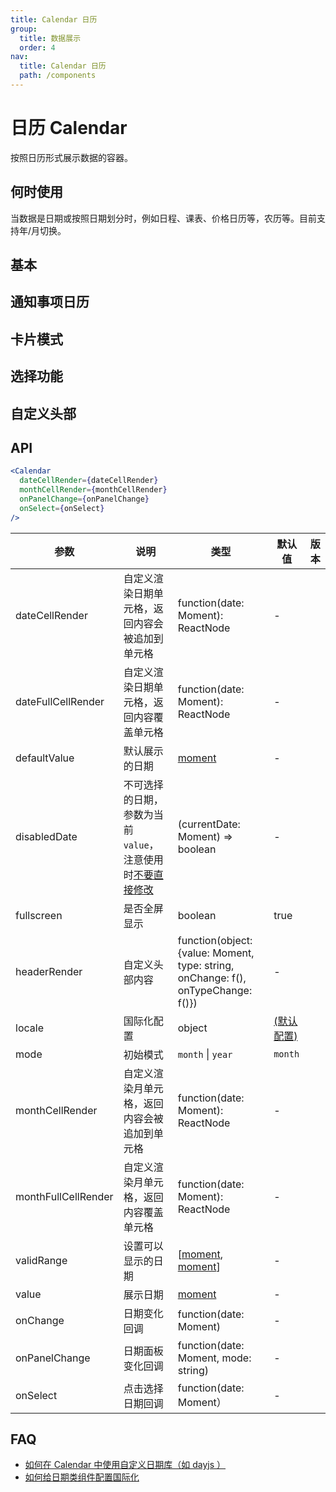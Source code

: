 ```yaml
---
title: Calendar 日历
group:
  title: 数据展示
  order: 4
nav:
  title: Calendar 日历
  path: /components
---
```


# 日历 Calendar

按照日历形式展示数据的容器。

## 何时使用

当数据是日期或按照日期划分时，例如日程、课表、价格日历等，农历等。目前支持年/月切换。

## 基本

<code src="./demos/basic.tsx"></code>

## 通知事项日历

<code src="./demos/notice-calendar.tsx"></code>

## 卡片模式

<code src="./demos/card.tsx"></code>

## 选择功能

<code src="./demos/select.tsx"></code>

## 自定义头部

<code src="./demos/customize-header.tsx"></code>

## API

```jsx | pure
<Calendar
  dateCellRender={dateCellRender}
  monthCellRender={monthCellRender}
  onPanelChange={onPanelChange}
  onSelect={onSelect}
/>
```

| 参数                | 说明                                                                                                                | 类型                                                                             | 默认值                                                                                                        | 版本 |
| ------------------- | ------------------------------------------------------------------------------------------------------------------- | -------------------------------------------------------------------------------- | ------------------------------------------------------------------------------------------------------------- | ---- |
| dateCellRender      | 自定义渲染日期单元格，返回内容会被追加到单元格                                                                      | function(date: Moment): ReactNode                                                | -                                                                                                             |      |
| dateFullCellRender  | 自定义渲染日期单元格，返回内容覆盖单元格                                                                            | function(date: Moment): ReactNode                                                | -                                                                                                             |      |
| defaultValue        | 默认展示的日期                                                                                                      | [moment](http://momentjs.com/)                                                   | -                                                                                                             |      |
| disabledDate        | 不可选择的日期，参数为当前 `value`，注意使用时[不要直接修改](https://github.com/ant-design/ant-design/issues/30987) | (currentDate: Moment) => boolean                                                 | -                                                                                                             |      |
| fullscreen          | 是否全屏显示                                                                                                        | boolean                                                                          | true                                                                                                          |      |
| headerRender        | 自定义头部内容                                                                                                      | function(object:{value: Moment, type: string, onChange: f(), onTypeChange: f()}) | -                                                                                                             |      |
| locale              | 国际化配置                                                                                                          | object                                                                           | [(默认配置)](https://github.com/ant-design/ant-design/blob/master/components/date-picker/locale/example.json) |      |
| mode                | 初始模式                                                                                                            | `month` \| `year`                                                                | `month`                                                                                                       |      |
| monthCellRender     | 自定义渲染月单元格，返回内容会被追加到单元格                                                                        | function(date: Moment): ReactNode                                                | -                                                                                                             |      |
| monthFullCellRender | 自定义渲染月单元格，返回内容覆盖单元格                                                                              | function(date: Moment): ReactNode                                                | -                                                                                                             |      |
| validRange          | 设置可以显示的日期                                                                                                  | \[[moment](http://momentjs.com/), [moment](http://momentjs.com/)]                | -                                                                                                             |      |
| value               | 展示日期                                                                                                            | [moment](http://momentjs.com/)                                                   | -                                                                                                             |      |
| onChange            | 日期变化回调                                                                                                        | function(date: Moment)                                                           | -                                                                                                             |      |
| onPanelChange       | 日期面板变化回调                                                                                                    | function(date: Moment, mode: string)                                             | -                                                                                                             |      |
| onSelect            | 点击选择日期回调                                                                                                    | function(date: Moment）                                                          | -                                                                                                             |      |

## FAQ

- [如何在 Calendar 中使用自定义日期库（如 dayjs ）](/docs/react/replace-moment#Calendar)
- [如何给日期类组件配置国际化](/components/date-picker/#%E5%9B%BD%E9%99%85%E5%8C%96%E9%85%8D%E7%BD%AE)
